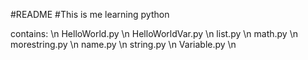 #README
#This is me learning python

contains: \n
HelloWorld.py \n
HelloWorldVar.py \n
list.py \n
math.py \n
morestring.py \n
name.py \n
string.py \n
Variable.py \n
